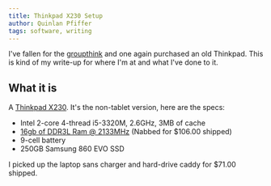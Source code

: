 ```yaml
---
title: Thinkpad X230 Setup
author: Quinlan Pfiffer
tags: software, writing
---
```


I've fallen for the [groupthink](https://en.wikipedia.org/wiki/Groupthink) and
one again purchased an old Thinkpad. This is kind of my write-up for where I'm
at and what I've done to it.

## What it is

A [Thinkpad X230](https://www.lenovo.com/us/en/laptops/thinkpad/x-series/x230/).
It's the non-tablet version, here are the specs:

* Intel 2-core 4-thread i5-3320M, 2.6GHz, 3MB of cache
* [16gb of DDR3L Ram @ 2133MHz](https://www.amazon.com/gp/product/B00UVOVV12/ref=ppx_yo_dt_b_asin_title_o04_s00?ie=UTF8&psc=1) (Nabbed for $106.00 shipped)
* 9-cell battery
* 250GB Samsung 860 EVO SSD

I picked up the laptop sans charger and hard-drive caddy for $71.00 shipped.
